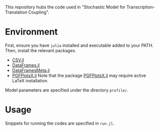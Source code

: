 This repository hubs the code used in "Stochastic Model for Transcription-Translation Coupling".

# Environment
First, ensure you have `julia` installed and executable added to your PATH. Then, install the relevant packages.
- [CSV.jl](https://csv.juliadata.org/stable/)
- [DataFrames.jl](https://github.com/JuliaData/DataFrames.jl)
- [DataFramesMeta.jl](https://github.com/JuliaData/DataFramesMeta.jl)
- [PGFPlotsX.jl](https://github.com/kristofferc/PGFPlotsX.jl)
Note that the package [PGFPlotsX.jl](https://github.com/kristofferc/PGFPlotsX.jl) may require active LaTeX installation.

Model parameters are specified under the directory `profile/`.

# Usage
Snippets for running the codes are specified in `run.jl`.